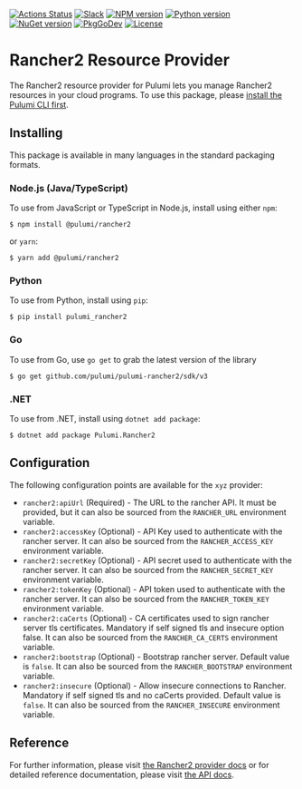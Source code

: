 [![Actions Status](https://github.com/pulumi/pulumi-rancher2/workflows/master/badge.svg)](https://github.com/pulumi/pulumi-rancher2/actions)
[![Slack](http://www.pulumi.com/images/docs/badges/slack.svg)](https://slack.pulumi.com)
[![NPM version](https://badge.fury.io/js/%40pulumi%2Francher2.svg)](https://www.npmjs.com/package/@pulumi/rancher2)
[![Python version](https://badge.fury.io/py/pulumi-rancher2.svg)](https://pypi.org/project/pulumi-rancher2)
[![NuGet version](https://badge.fury.io/nu/pulumi.rancher2.svg)](https://badge.fury.io/nu/pulumi.rancher2)
[![PkgGoDev](https://pkg.go.dev/badge/github.com/pulumi/pulumi-rancher2/sdk/v3/go)](https://pkg.go.dev/github.com/pulumi/pulumi-rancher2/sdk/v3/go)
[![License](https://img.shields.io/npm/l/%40pulumi%2Fpulumi.svg)](https://github.com/pulumi/pulumi-rancher2/blob/master/LICENSE)

# Rancher2 Resource Provider

The Rancher2 resource provider for Pulumi lets you manage Rancher2 resources in your cloud programs. To use
this package, please [install the Pulumi CLI first](https://pulumi.io/).

## Installing

This package is available in many languages in the standard packaging formats.

### Node.js (Java/TypeScript)

To use from JavaScript or TypeScript in Node.js, install using either `npm`:

    $ npm install @pulumi/rancher2

or `yarn`:

    $ yarn add @pulumi/rancher2

### Python

To use from Python, install using `pip`:

    $ pip install pulumi_rancher2

### Go

To use from Go, use `go get` to grab the latest version of the library

    $ go get github.com/pulumi/pulumi-rancher2/sdk/v3

### .NET

To use from .NET, install using `dotnet add package`:

    $ dotnet add package Pulumi.Rancher2

## Configuration

The following configuration points are available for the `xyz` provider:

- `rancher2:apiUrl` (Required) - The URL to the rancher API. It must be provided, but it can also be sourced from the 
  `RANCHER_URL` environment variable.
- `rancher2:accessKey` (Optional) - API Key used to authenticate with the rancher server. It can also be sourced from the
  `RANCHER_ACCESS_KEY` environment variable.
- `rancher2:secretKey` (Optional) - API secret used to authenticate with the rancher server. It can also be sourced from
  the `RANCHER_SECRET_KEY` environment variable.
- `rancher2:tokenKey` (Optional) - API token used to authenticate with the rancher server. It can also be sourced from 
  the `RANCHER_TOKEN_KEY` environment variable.
- `rancher2:caCerts` (Optional) - CA certificates used to sign rancher server tls certificates. Mandatory if self signed
  tls and insecure option false. It can also be sourced from the `RANCHER_CA_CERTS` environment variable.
- `rancher2:bootstrap` (Optional) - Bootstrap rancher server. Default value is `false`. It can also be sourced from the
  `RANCHER_BOOTSTRAP` environment variable.
- `rancher2:insecure` (Optional) - Allow insecure connections to Rancher. Mandatory if self signed tls and no caCerts
  provided. Default value is `false`. It can also be sourced from the `RANCHER_INSECURE` environment variable.


## Reference

For further information, please visit [the Rancher2 provider docs](https://www.pulumi.com/docs/intro/cloud-providers/rancher2) or for detailed reference documentation, please visit [the API docs](https://www.pulumi.com/docs/reference/pkg/rancher2).
